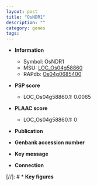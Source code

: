 ```yaml
---
layout: post
title: "OsNDR1"
description: ""
category: genes
tags: 
---
```


* **Information**  
    + Symbol: OsNDR1  
    + MSU: [LOC_Os04g58860](http://rice.plantbiology.msu.edu/cgi-bin/ORF_infopage.cgi?orf=LOC_Os04g58860)  
    + RAPdb: [Os04g0685400](http://rapdb.dna.affrc.go.jp/viewer/gbrowse_details/irgsp1?name=Os04g0685400)  

* **PSP score**  
    + LOC_Os04g58860.1: 0.0065 

* **PLAAC score**  
    + LOC_Os04g58860.1: 0 

* **Publication**  

* **Genbank accession number**  

* **Key message**  

* **Connection**  

[//]: # * **Key figures**  


